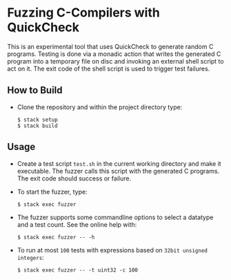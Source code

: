 # Fuzzing C-Compilers with QuickCheck

This is an experimental tool that uses QuickCheck to generate random C programs. Testing is done via a monadic action that writes the generated C program into a temporary file on disc and invoking an external shell script to act on it. The exit code of the shell script is used to trigger test failures.


## How to Build

- Clone the repository and within the project directory type:

      $ stack setup
      $ stack build

## Usage

- Create a test script `test.sh` in the current working directory and make it executable. The fuzzer calls this script with the generated C programs. The exit code should success or failure.

- To start the fuzzer, type:

      $ stack exec fuzzer

- The fuzzer supports some commandline options to select a datatype and a test count. See the online help with:

      $ stack exec fuzzer -- -h

- To run at most `100` tests with expressions based on `32bit unsigned integers`:

      $ stack exec fuzzer -- -t uint32 -c 100
